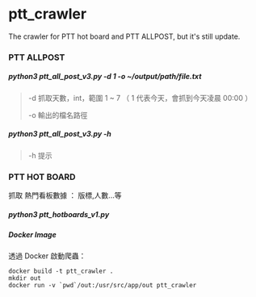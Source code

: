 # ptt_crawler
The crawler for PTT hot board and PTT ALLPOST, but it's still update.

### PTT ALLPOST

##### python3 ptt_all_post_v3.py -d 1 -o ~/output/path/file.txt

> -d 抓取天數，int，範圍 1 ~ 7 （ 1 代表今天，會抓到今天凌晨 00:00 ）
>
> -o 輸出的檔名路徑
>

##### python3 ptt_all_post_v3.py -h

> -h 提示
>

### PTT HOT BOARD

抓取 熱門看板數據 ： 版標,人數...等

##### python3 ptt_hotboards_v1.py


##### Docker Image

透過 Docker 啟動爬蟲：

```
docker build -t ptt_crawler .
mkdir out
docker run -v `pwd`/out:/usr/src/app/out ptt_crawler
```
